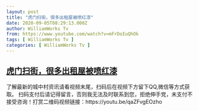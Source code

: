 ```yaml
---
layout: post
title: "虎门扫街，很多出租屋被喷红漆"
date: 2020-09-05T08:29:13.000Z
author: WilliamWorks Tv
from: https://www.youtube.com/watch?v=mFrDoIuQhOk
tags: [ WilliamWorks Tv ]
categories: [ WilliamWorks Tv ]
---
```

<!--1599294553000-->
[虎门扫街，很多出租屋被喷红漆](https://www.youtube.com/watch?v=mFrDoIuQhOk)
------

<div>
了解最新的城中村资讯请看视频末尾，扫码后在视频下方留下QQ,微信等方式获取。 扫码支付后请记得留言，否则我无法及时联系到您，拒绝伸手党，未支付不接受咨询！打赏二维码视频链接：https://youtu.be/qaZFvgEOzho
</div>
